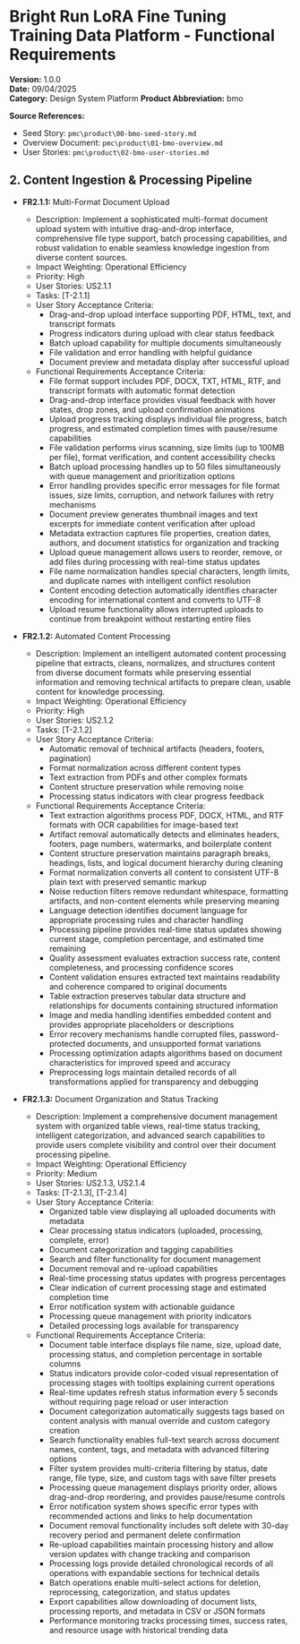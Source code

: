 # Bright Run LoRA Fine Tuning Training Data Platform - Functional Requirements
**Version:** 1.0.0  
**Date:** 09/04/2025  
**Category:** Design System Platform
**Product Abbreviation:** bmo

**Source References:**
- Seed Story: `pmc\product\00-bmo-seed-story.md`
- Overview Document: `pmc\product\01-bmo-overview.md`
- User Stories: `pmc\product\02-bmo-user-stories.md`


## 2. Content Ingestion & Processing Pipeline

- **FR2.1.1:** Multi-Format Document Upload
  * Description: Implement a sophisticated multi-format document upload system with intuitive drag-and-drop interface, comprehensive file type support, batch processing capabilities, and robust validation to enable seamless knowledge ingestion from diverse content sources.
  * Impact Weighting: Operational Efficiency
  * Priority: High
  * User Stories: US2.1.1
  * Tasks: [T-2.1.1]
  * User Story Acceptance Criteria:
    - Drag-and-drop upload interface supporting PDF, HTML, text, and transcript formats
    - Progress indicators during upload with clear status feedback
    - Batch upload capability for multiple documents simultaneously
    - File validation and error handling with helpful guidance
    - Document preview and metadata display after successful upload
  * Functional Requirements Acceptance Criteria:
    - File format support includes PDF, DOCX, TXT, HTML, RTF, and transcript formats with automatic format detection
    - Drag-and-drop interface provides visual feedback with hover states, drop zones, and upload confirmation animations
    - Upload progress tracking displays individual file progress, batch progress, and estimated completion times with pause/resume capabilities
    - File validation performs virus scanning, size limits (up to 100MB per file), format verification, and content accessibility checks
    - Batch upload processing handles up to 50 files simultaneously with queue management and prioritization options
    - Error handling provides specific error messages for file format issues, size limits, corruption, and network failures with retry mechanisms
    - Document preview generates thumbnail images and text excerpts for immediate content verification after upload
    - Metadata extraction captures file properties, creation dates, authors, and document statistics for organization and tracking
    - Upload queue management allows users to reorder, remove, or add files during processing with real-time status updates
    - File name normalization handles special characters, length limits, and duplicate names with intelligent conflict resolution
    - Content encoding detection automatically identifies character encoding for international content and converts to UTF-8
    - Upload resume functionality allows interrupted uploads to continue from breakpoint without restarting entire files

- **FR2.1.2:** Automated Content Processing
  * Description: Implement an intelligent automated content processing pipeline that extracts, cleans, normalizes, and structures content from diverse document formats while preserving essential information and removing technical artifacts to prepare clean, usable content for knowledge processing.
  * Impact Weighting: Operational Efficiency
  * Priority: High
  * User Stories: US2.1.2
  * Tasks: [T-2.1.2]
  * User Story Acceptance Criteria:
    - Automatic removal of technical artifacts (headers, footers, pagination)
    - Format normalization across different content types
    - Text extraction from PDFs and other complex formats
    - Content structure preservation while removing noise
    - Processing status indicators with clear progress feedback
  * Functional Requirements Acceptance Criteria:
    - Text extraction algorithms process PDF, DOCX, HTML, and RTF formats with OCR capabilities for image-based text
    - Artifact removal automatically detects and eliminates headers, footers, page numbers, watermarks, and boilerplate content
    - Content structure preservation maintains paragraph breaks, headings, lists, and logical document hierarchy during cleaning
    - Format normalization converts all content to consistent UTF-8 plain text with preserved semantic markup
    - Noise reduction filters remove redundant whitespace, formatting artifacts, and non-content elements while preserving meaning
    - Language detection identifies document language for appropriate processing rules and character handling
    - Processing pipeline provides real-time status updates showing current stage, completion percentage, and estimated time remaining
    - Quality assessment evaluates extraction success rate, content completeness, and processing confidence scores
    - Content validation ensures extracted text maintains readability and coherence compared to original documents
    - Table extraction preserves tabular data structure and relationships for documents containing structured information
    - Image and media handling identifies embedded content and provides appropriate placeholders or descriptions
    - Error recovery mechanisms handle corrupted files, password-protected documents, and unsupported format variations
    - Processing optimization adapts algorithms based on document characteristics for improved speed and accuracy
    - Preprocessing logs maintain detailed records of all transformations applied for transparency and debugging

- **FR2.1.3:** Document Organization and Status Tracking
  * Description: Implement a comprehensive document management system with organized table views, real-time status tracking, intelligent categorization, and advanced search capabilities to provide users complete visibility and control over their document processing pipeline.
  * Impact Weighting: Operational Efficiency
  * Priority: Medium
  * User Stories: US2.1.3, US2.1.4
  * Tasks: [T-2.1.3], [T-2.1.4]
  * User Story Acceptance Criteria:
    - Organized table view displaying all uploaded documents with metadata
    - Clear processing status indicators (uploaded, processing, complete, error)
    - Document categorization and tagging capabilities
    - Search and filter functionality for document management
    - Document removal and re-upload capabilities
    - Real-time processing status updates with progress percentages
    - Clear indication of current processing stage and estimated completion time
    - Error notification system with actionable guidance
    - Processing queue management with priority indicators
    - Detailed processing logs available for transparency
  * Functional Requirements Acceptance Criteria:
    - Document table interface displays file name, size, upload date, processing status, and completion percentage in sortable columns
    - Status indicators provide color-coded visual representation of processing stages with tooltips explaining current operations
    - Real-time updates refresh status information every 5 seconds without requiring page reload or user interaction
    - Document categorization automatically suggests tags based on content analysis with manual override and custom category creation
    - Search functionality enables full-text search across document names, content, tags, and metadata with advanced filtering options
    - Filter system provides multi-criteria filtering by status, date range, file type, size, and custom tags with save filter presets
    - Processing queue management displays priority order, allows drag-and-drop reordering, and provides pause/resume controls
    - Error notification system shows specific error types with recommended actions and links to help documentation
    - Document removal functionality includes soft delete with 30-day recovery period and permanent delete confirmation
    - Re-upload capabilities maintain processing history and allow version updates with change tracking and comparison
    - Processing logs provide detailed chronological records of all operations with expandable sections for technical details
    - Batch operations enable multi-select actions for deletion, reprocessing, categorization, and status updates
    - Export capabilities allow downloading of document lists, processing reports, and metadata in CSV or JSON formats
    - Performance monitoring tracks processing times, success rates, and resource usage with historical trending data
